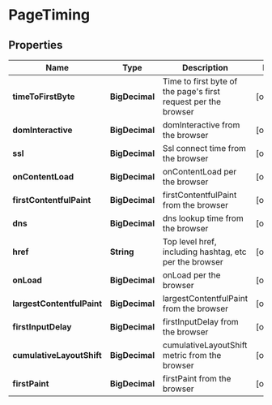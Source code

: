 

# PageTiming


## Properties

| Name | Type | Description | Notes |
|------------ | ------------- | ------------- | -------------|
|**timeToFirstByte** | **BigDecimal** | Time to first byte of the page&#39;s first request per the browser |  [optional] |
|**domInteractive** | **BigDecimal** | domInteractive from the browser |  [optional] |
|**ssl** | **BigDecimal** | Ssl connect time from the browser |  [optional] |
|**onContentLoad** | **BigDecimal** | onContentLoad per the browser |  [optional] |
|**firstContentfulPaint** | **BigDecimal** | firstContentfulPaint from the browser |  [optional] |
|**dns** | **BigDecimal** | dns lookup time from the browser |  [optional] |
|**href** | **String** | Top level href, including hashtag, etc per the browser |  [optional] |
|**onLoad** | **BigDecimal** | onLoad per the browser |  [optional] |
|**largestContentfulPaint** | **BigDecimal** | largestContentfulPaint from the browser |  [optional] |
|**firstInputDelay** | **BigDecimal** | firstInputDelay from the browser |  [optional] |
|**cumulativeLayoutShift** | **BigDecimal** | cumulativeLayoutShift metric from the browser |  [optional] |
|**firstPaint** | **BigDecimal** | firstPaint from the browser |  [optional] |



